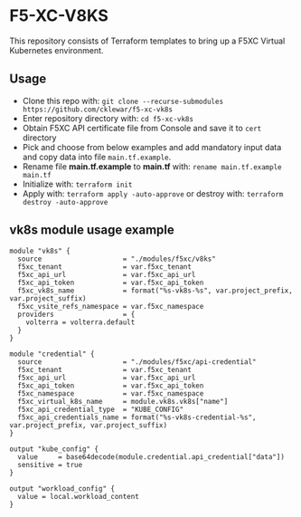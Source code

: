 # F5-XC-V8KS
This repository consists of Terraform templates to bring up a F5XC Virtual Kubernetes environment.

## Usage

- Clone this repo with: `git clone --recurse-submodules https://github.com/cklewar/f5-xc-vk8s`
- Enter repository directory with: `cd f5-xc-vk8s`
- Obtain F5XC API certificate file from Console and save it to `cert` directory
- Pick and choose from below examples and add mandatory input data and copy data into file `main.tf.example`.
- Rename file __main.tf.example__ to __main.tf__ with: `rename main.tf.example main.tf`
- Initialize with: `terraform init`
- Apply with: `terraform apply -auto-approve` or destroy with: `terraform destroy -auto-approve`

## vk8s module usage example

````hcl
module "vk8s" {
  source                    = "./modules/f5xc/v8ks"
  f5xc_tenant               = var.f5xc_tenant
  f5xc_api_url              = var.f5xc_api_url
  f5xc_api_token            = var.f5xc_api_token
  f5xc_vk8s_name            = format("%s-vk8s-%s", var.project_prefix, var.project_suffix)
  f5xc_vsite_refs_namespace = var.f5xc_namespace
  providers                 = {
    volterra = volterra.default
  }
}

module "credential" {
  source                    = "./modules/f5xc/api-credential"
  f5xc_tenant               = var.f5xc_tenant
  f5xc_api_url              = var.f5xc_api_url
  f5xc_api_token            = var.f5xc_api_token
  f5xc_namespace            = var.f5xc_namespace
  f5xc_virtual_k8s_name     = module.vk8s.vk8s["name"]
  f5xc_api_credential_type  = "KUBE_CONFIG"
  f5xc_api_credentials_name = format("%s-vk8s-credential-%s", var.project_prefix, var.project_suffix)
}

output "kube_config" {
  value     = base64decode(module.credential.api_credential["data"])
  sensitive = true
}

output "workload_config" {
  value = local.workload_content
}
````